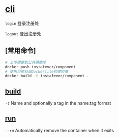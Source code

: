 # [cli](https://docs.docker.com/engine/reference/commandline/cli/)

`login` 登录注册处

`logout` 登出注册处

## [常用命令]

```bash
# 上传镜像到公共镜像库
docker push instafever/component
# 使用当前目录Dockerfile构建镜像
docker build -t instafever/component .
```

## [build](https://docs.docker.com/engine/reference/commandline/build/)

`-t` Name and optionally a tag in the name:tag format

## [run](https://docs.docker.com/engine/reference/commandline/run/)

`--rm` Automatically remove the container when it exits
